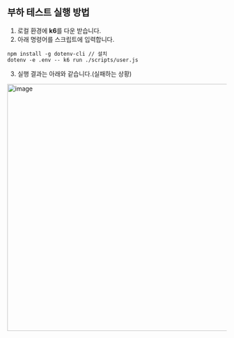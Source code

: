 ## 부하 테스트 실행 방법

1. 로컬 환경에 **k6**를 다운 받습니다.
2. 아래 명령어를 스크립트에 입력합니다.
```
npm install -g dotenv-cli // 설치
dotenv -e .env -- k6 run ./scripts/user.js 
```
3. 실행 결과는 아래와 같습니다.(실패하는 상황)
<img width="843" height="567" alt="image" src="https://github.com/user-attachments/assets/69f11057-afd4-4327-9495-fc03640dd675" />
